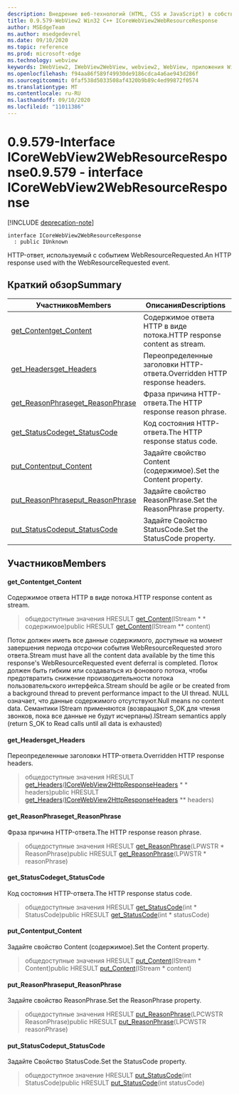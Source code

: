 ```yaml
---
description: Внедрение веб-технологий (HTML, CSS и JavaScript) в собственные приложения с помощью элемента управления Microsoft Edge WebView2
title: 0.9.579-WebView2 Win32 C++ ICoreWebView2WebResourceResponse
author: MSEdgeTeam
ms.author: msedgedevrel
ms.date: 09/10/2020
ms.topic: reference
ms.prod: microsoft-edge
ms.technology: webview
keywords: IWebView2, IWebView2WebView, webview2, WebView, приложения Win32, Win32, EDGE, ICoreWebView2, ICoreWebView2Controller, управление браузером, EDGE HTML, ICoreWebView2WebResourceResponse
ms.openlocfilehash: f94aa86f589f49930de9186cdca4a6ae943d286f
ms.sourcegitcommit: 0faf538d5033508af4320b9b89c4ed99872f0574
ms.translationtype: MT
ms.contentlocale: ru-RU
ms.lasthandoff: 09/10/2020
ms.locfileid: "11011386"
---
```

# <span data-ttu-id="f2ad8-104">0.9.579-Interface ICoreWebView2WebResourceResponse</span><span class="sxs-lookup"><span data-stu-id="f2ad8-104">0.9.579 - interface ICoreWebView2WebResourceResponse</span></span> 

[!INCLUDE [deprecation-note](../../includes/deprecation-note.md)]

```
interface ICoreWebView2WebResourceResponse
  : public IUnknown
```

<span data-ttu-id="f2ad8-105">HTTP-ответ, используемый с событием WebResourceRequested.</span><span class="sxs-lookup"><span data-stu-id="f2ad8-105">An HTTP response used with the WebResourceRequested event.</span></span>

## <span data-ttu-id="f2ad8-106">Краткий обзор</span><span class="sxs-lookup"><span data-stu-id="f2ad8-106">Summary</span></span>

 <span data-ttu-id="f2ad8-107">Участников</span><span class="sxs-lookup"><span data-stu-id="f2ad8-107">Members</span></span>                        | <span data-ttu-id="f2ad8-108">Описания</span><span class="sxs-lookup"><span data-stu-id="f2ad8-108">Descriptions</span></span>
--------------------------------|---------------------------------------------
[<span data-ttu-id="f2ad8-109">get_Content</span><span class="sxs-lookup"><span data-stu-id="f2ad8-109">get_Content</span></span>](#get_content) | <span data-ttu-id="f2ad8-110">Содержимое ответа HTTP в виде потока.</span><span class="sxs-lookup"><span data-stu-id="f2ad8-110">HTTP response content as stream.</span></span>
[<span data-ttu-id="f2ad8-111">get_Headers</span><span class="sxs-lookup"><span data-stu-id="f2ad8-111">get_Headers</span></span>](#get_headers) | <span data-ttu-id="f2ad8-112">Переопределенные заголовки HTTP-ответа.</span><span class="sxs-lookup"><span data-stu-id="f2ad8-112">Overridden HTTP response headers.</span></span>
[<span data-ttu-id="f2ad8-113">get_ReasonPhrase</span><span class="sxs-lookup"><span data-stu-id="f2ad8-113">get_ReasonPhrase</span></span>](#get_reasonphrase) | <span data-ttu-id="f2ad8-114">Фраза причина HTTP-ответа.</span><span class="sxs-lookup"><span data-stu-id="f2ad8-114">The HTTP response reason phrase.</span></span>
[<span data-ttu-id="f2ad8-115">get_StatusCode</span><span class="sxs-lookup"><span data-stu-id="f2ad8-115">get_StatusCode</span></span>](#get_statuscode) | <span data-ttu-id="f2ad8-116">Код состояния HTTP-ответа.</span><span class="sxs-lookup"><span data-stu-id="f2ad8-116">The HTTP response status code.</span></span>
[<span data-ttu-id="f2ad8-117">put_Content</span><span class="sxs-lookup"><span data-stu-id="f2ad8-117">put_Content</span></span>](#put_content) | <span data-ttu-id="f2ad8-118">Задайте свойство Content (содержимое).</span><span class="sxs-lookup"><span data-stu-id="f2ad8-118">Set the Content property.</span></span>
[<span data-ttu-id="f2ad8-119">put_ReasonPhrase</span><span class="sxs-lookup"><span data-stu-id="f2ad8-119">put_ReasonPhrase</span></span>](#put_reasonphrase) | <span data-ttu-id="f2ad8-120">Задайте свойство ReasonPhrase.</span><span class="sxs-lookup"><span data-stu-id="f2ad8-120">Set the ReasonPhrase property.</span></span>
[<span data-ttu-id="f2ad8-121">put_StatusCode</span><span class="sxs-lookup"><span data-stu-id="f2ad8-121">put_StatusCode</span></span>](#put_statuscode) | <span data-ttu-id="f2ad8-122">Задайте Свойство StatusCode.</span><span class="sxs-lookup"><span data-stu-id="f2ad8-122">Set the StatusCode property.</span></span>

## <span data-ttu-id="f2ad8-123">Участников</span><span class="sxs-lookup"><span data-stu-id="f2ad8-123">Members</span></span>

#### <span data-ttu-id="f2ad8-124">get_Content</span><span class="sxs-lookup"><span data-stu-id="f2ad8-124">get_Content</span></span> 

<span data-ttu-id="f2ad8-125">Содержимое ответа HTTP в виде потока.</span><span class="sxs-lookup"><span data-stu-id="f2ad8-125">HTTP response content as stream.</span></span>

> <span data-ttu-id="f2ad8-126">общедоступные значения HRESULT [get_Content](#get_content)(IStream \* \* содержимое)</span><span class="sxs-lookup"><span data-stu-id="f2ad8-126">public HRESULT [get_Content](#get_content)(IStream \*\* content)</span></span>

<span data-ttu-id="f2ad8-127">Поток должен иметь все данные содержимого, доступные на момент завершения периода отсрочки события WebResourceRequested этого ответа.</span><span class="sxs-lookup"><span data-stu-id="f2ad8-127">Stream must have all the content data available by the time this response's WebResourceRequested event deferral is completed.</span></span> <span data-ttu-id="f2ad8-128">Поток должен быть гибким или создаваться из фонового потока, чтобы предотвратить снижение производительности потока пользовательского интерфейса.</span><span class="sxs-lookup"><span data-stu-id="f2ad8-128">Stream should be agile or be created from a background thread to prevent performance impact to the UI thread.</span></span> <span data-ttu-id="f2ad8-129">NULL означает, что данные содержимого отсутствуют.</span><span class="sxs-lookup"><span data-stu-id="f2ad8-129">Null means no content data.</span></span> <span data-ttu-id="f2ad8-130">Семантики IStream применяются (возвращают S_OK для чтения звонков, пока все данные не будут исчерпаны).</span><span class="sxs-lookup"><span data-stu-id="f2ad8-130">IStream semantics apply (return S_OK to Read calls until all data is exhausted)</span></span>

#### <span data-ttu-id="f2ad8-131">get_Headers</span><span class="sxs-lookup"><span data-stu-id="f2ad8-131">get_Headers</span></span> 

<span data-ttu-id="f2ad8-132">Переопределенные заголовки HTTP-ответа.</span><span class="sxs-lookup"><span data-stu-id="f2ad8-132">Overridden HTTP response headers.</span></span>

> <span data-ttu-id="f2ad8-133">общедоступные значения HRESULT [get_Headers](#get_headers)([ICoreWebView2HttpResponseHeaders](icorewebview2httpresponseheaders.md) \* \* headers)</span><span class="sxs-lookup"><span data-stu-id="f2ad8-133">public HRESULT [get_Headers](#get_headers)([ICoreWebView2HttpResponseHeaders](icorewebview2httpresponseheaders.md) \*\* headers)</span></span>

#### <span data-ttu-id="f2ad8-134">get_ReasonPhrase</span><span class="sxs-lookup"><span data-stu-id="f2ad8-134">get_ReasonPhrase</span></span> 

<span data-ttu-id="f2ad8-135">Фраза причина HTTP-ответа.</span><span class="sxs-lookup"><span data-stu-id="f2ad8-135">The HTTP response reason phrase.</span></span>

> <span data-ttu-id="f2ad8-136">общедоступные значения HRESULT [get_ReasonPhrase](#get_reasonphrase)(LPWSTR \* ReasonPhrase)</span><span class="sxs-lookup"><span data-stu-id="f2ad8-136">public HRESULT [get_ReasonPhrase](#get_reasonphrase)(LPWSTR \* reasonPhrase)</span></span>

#### <span data-ttu-id="f2ad8-137">get_StatusCode</span><span class="sxs-lookup"><span data-stu-id="f2ad8-137">get_StatusCode</span></span> 

<span data-ttu-id="f2ad8-138">Код состояния HTTP-ответа.</span><span class="sxs-lookup"><span data-stu-id="f2ad8-138">The HTTP response status code.</span></span>

> <span data-ttu-id="f2ad8-139">общедоступные значения HRESULT [get_StatusCode](#get_statuscode)(int \* StatusCode)</span><span class="sxs-lookup"><span data-stu-id="f2ad8-139">public HRESULT [get_StatusCode](#get_statuscode)(int \* statusCode)</span></span>

#### <span data-ttu-id="f2ad8-140">put_Content</span><span class="sxs-lookup"><span data-stu-id="f2ad8-140">put_Content</span></span> 

<span data-ttu-id="f2ad8-141">Задайте свойство Content (содержимое).</span><span class="sxs-lookup"><span data-stu-id="f2ad8-141">Set the Content property.</span></span>

> <span data-ttu-id="f2ad8-142">общедоступные значения HRESULT [put_Content](#put_content)(IStream \* Content)</span><span class="sxs-lookup"><span data-stu-id="f2ad8-142">public HRESULT [put_Content](#put_content)(IStream \* content)</span></span>

#### <span data-ttu-id="f2ad8-143">put_ReasonPhrase</span><span class="sxs-lookup"><span data-stu-id="f2ad8-143">put_ReasonPhrase</span></span> 

<span data-ttu-id="f2ad8-144">Задайте свойство ReasonPhrase.</span><span class="sxs-lookup"><span data-stu-id="f2ad8-144">Set the ReasonPhrase property.</span></span>

> <span data-ttu-id="f2ad8-145">общедоступные значения HRESULT [put_ReasonPhrase](#put_reasonphrase)(LPCWSTR ReasonPhrase)</span><span class="sxs-lookup"><span data-stu-id="f2ad8-145">public HRESULT [put_ReasonPhrase](#put_reasonphrase)(LPCWSTR reasonPhrase)</span></span>

#### <span data-ttu-id="f2ad8-146">put_StatusCode</span><span class="sxs-lookup"><span data-stu-id="f2ad8-146">put_StatusCode</span></span> 

<span data-ttu-id="f2ad8-147">Задайте Свойство StatusCode.</span><span class="sxs-lookup"><span data-stu-id="f2ad8-147">Set the StatusCode property.</span></span>

> <span data-ttu-id="f2ad8-148">общедоступное значение HRESULT [put_StatusCode](#put_statuscode)(int StatusCode)</span><span class="sxs-lookup"><span data-stu-id="f2ad8-148">public HRESULT [put_StatusCode](#put_statuscode)(int statusCode)</span></span>

